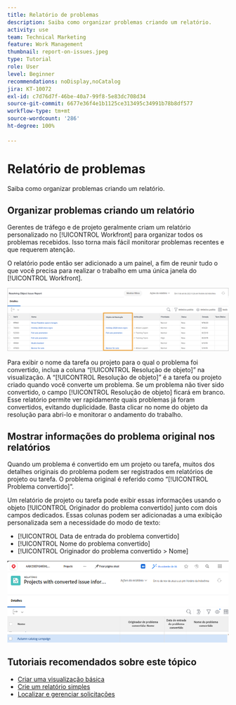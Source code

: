 ```yaml
---
title: Relatório de problemas
description: Saiba como organizar problemas criando um relatório.
activity: use
team: Technical Marketing
feature: Work Management
thumbnail: report-on-issues.jpeg
type: Tutorial
role: User
level: Beginner
recommendations: noDisplay,noCatalog
jira: KT-10072
exl-id: c7d76d7f-46be-40a7-99f8-5e83dc708d34
source-git-commit: 6677e36f4e1b1125ce313495c34991b78b8df577
workflow-type: tm+mt
source-wordcount: '286'
ht-degree: 100%

---
```


# Relatório de problemas

Saiba como organizar problemas criando um relatório.

## Organizar problemas criando um relatório

Gerentes de tráfego e de projeto geralmente criam um relatório personalizado no [!UICONTROL Workfront] para organizar todos os problemas recebidos. Isso torna mais fácil monitorar problemas recentes e que requerem atenção.

O relatório pode então ser adicionado a um painel, a fim de reunir tudo o que você precisa para realizar o trabalho em uma única janela do [!UICONTROL Workfront].

![Uma imagem da coluna [!UICONTROL Resolução de objeto] de um relatório de problemas.](assets/18-resolving-object-report.png)

Para exibir o nome da tarefa ou projeto para o qual o problema foi convertido, inclua a coluna “[!UICONTROL Resolução de objeto]” na visualização. A “[!UICONTROL Resolução de objeto]” é a tarefa ou projeto criado quando você converte um problema. Se um problema não tiver sido convertido, o campo [!UICONTROL Resolução de objeto] ficará em branco. Esse relatório permite ver rapidamente quais problemas já foram convertidos, evitando duplicidade. Basta clicar no nome do objeto da resolução para abri-lo e monitorar o andamento do trabalho.

## Mostrar informações do problema original nos relatórios

Quando um problema é convertido em um projeto ou tarefa, muitos dos detalhes originais do problema podem ser registrados em relatórios de projeto ou tarefa. O problema original é referido como “[!UICONTROL Problema convertido]”.

Um relatório de projeto ou tarefa pode exibir essas informações usando o objeto [!UICONTROL Originador do problema convertido] junto com dois campos dedicados. Essas colunas podem ser adicionadas a uma exibição personalizada sem a necessidade do modo de texto:

* [!UICONTROL Data de entrada do problema convertido]
* [!UICONTROL Nome do problema convertido]
* [!UICONTROL Originador do problema convertido > Nome]

![Uma imagem das informações do relatório de problema.](assets/19-text-mode-reporting-for-issues.png)


## Tutoriais recomendados sobre este tópico

* [Criar uma visualização básica](/help/reporting/basic-reporting/create-a-basic-view.md)
* [Crie um relatório simples](/help/reporting/basic-reporting/create-a-simple-report.md)
* [Localizar e gerenciar solicitações](/help/manage-work/issues-requests/find-requests.md)

